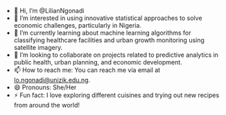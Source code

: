 - 👋 Hi, I’m @LilianNgonadi
- 👀 I’m interested in using innovative statistical approaches to solve economic challenges, particularly in Nigeria.
- 🌱 I’m currently learning about machine learning algorithms for classifying healthcare facilities and urban growth monitoring using satellite imagery.
- 💞️ I’m looking to collaborate on projects related to predictive analytics in public health, urban planning, and economic development.
- 📫 How to reach me: You can reach me via email at lo.ngonadi@unizik.edu.ng.
- 😄 Pronouns: She/Her
- ⚡ Fun fact: I love exploring different cuisines and trying out new recipes from around the world!


<!---
LilianNgonadi/LilianNgonadi is a ✨ special ✨ repository because its `README.md` (this file) appears on your GitHub profile.
You can click the Preview link to take a look at your changes.
--->
